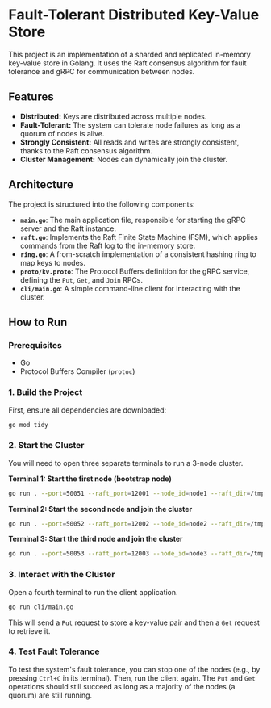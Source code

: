 # Fault-Tolerant Distributed Key-Value Store

This project is an implementation of a sharded and replicated in-memory key-value store in Golang. It uses the Raft consensus algorithm for fault tolerance and gRPC for communication between nodes.

## Features

-   **Distributed:** Keys are distributed across multiple nodes.
-   **Fault-Tolerant:** The system can tolerate node failures as long as a quorum of nodes is alive.
-   **Strongly Consistent:** All reads and writes are strongly consistent, thanks to the Raft consensus algorithm.
-   **Cluster Management:** Nodes can dynamically join the cluster.

## Architecture

The project is structured into the following components:

-   **`main.go`**: The main application file, responsible for starting the gRPC server and the Raft instance.
-   **`raft.go`**: Implements the Raft Finite State Machine (FSM), which applies commands from the Raft log to the in-memory store.
-   **`ring.go`**: A from-scratch implementation of a consistent hashing ring to map keys to nodes.
-   **`proto/kv.proto`**: The Protocol Buffers definition for the gRPC service, defining the `Put`, `Get`, and `Join` RPCs.
-   **`cli/main.go`**: A simple command-line client for interacting with the cluster.

## How to Run

### Prerequisites

-   Go
-   Protocol Buffers Compiler (`protoc`)

### 1. Build the Project

First, ensure all dependencies are downloaded:

```sh
go mod tidy
```

### 2. Start the Cluster

You will need to open three separate terminals to run a 3-node cluster.

**Terminal 1: Start the first node (bootstrap node)**

```sh
go run . --port=50051 --raft_port=12001 --node_id=node1 --raft_dir=/tmp/raft1 --bootstrap=true
```

**Terminal 2: Start the second node and join the cluster**

```sh
go run . --port=50052 --raft_port=12002 --node_id=node2 --raft_dir=/tmp/raft2 --join_addr=localhost:50051
```

**Terminal 3: Start the third node and join the cluster**

```sh
go run . --port=50053 --raft_port=12003 --node_id=node3 --raft_dir=/tmp/raft3 --join_addr=localhost:50051
```

### 3. Interact with the Cluster

Open a fourth terminal to run the client application.

```sh
go run cli/main.go
```

This will send a `Put` request to store a key-value pair and then a `Get` request to retrieve it.

### 4. Test Fault Tolerance

To test the system's fault tolerance, you can stop one of the nodes (e.g., by pressing `Ctrl+C` in its terminal). Then, run the client again. The `Put` and `Get` operations should still succeed as long as a majority of the nodes (a quorum) are still running.
